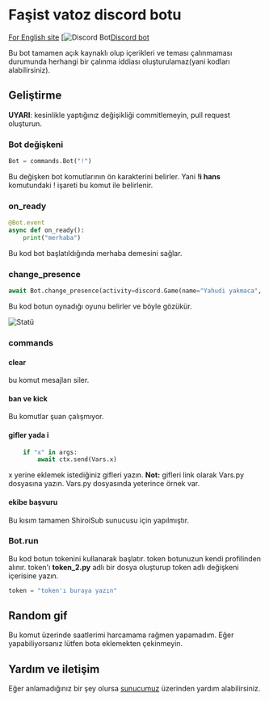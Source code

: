 # Faşist vatoz discord botu

[For English site](https://tarik366.github.io/FascistVatoz/EN)
[![Discord Bot](https://top.gg/api/widget/948714385533206548.svg)[Discord bot](https://top.gg/bot/948714385533206548)

Bu bot tamamen açık kaynaklı olup içerikleri ve teması çalınmaması durumunda herhangi bir çalınma iddiası oluşturulamaz(yani kodları alabilirsiniz).

## Geliştirme

**UYARI**: kesinlikle yaptığınız değişikliği commitlemeyin, pull request oluşturun.

### Bot değişkeni

```python
Bot = commands.Bot("!")
```

Bu değişken bot komutlarının ön karakterini belirler. Yani **!i hans** komutundaki ! işareti bu komut ile belirlenir.

### on_ready

```python
@Bot.event
async def on_ready():
    print("merhaba")
```

Bu kod bot başlatıldığında merhaba demesini sağlar.

### change_presence

```python
await Bot.change_presence(activity=discord.Game(name="Yahudi yakmaca", type=3, application_id=None, details="Yahudi yakıyor", state="Yahudi yakıyor",))
```

Bu kod botun oynadığı oyunu belirler ve böyle gözükür.

![Statü](https://github.com/Tarik366/FascistVatoz/blob/gh-pages/images/Statue.png?raw=true)

### commands

#### clear

bu komut mesajları siler.

#### ban ve kick

Bu komutlar şuan çalışmıyor.

#### gifler yada i

``` python
    if "x" in args:
        await ctx.send(Vars.x)
```

x yerine eklemek istediğiniz gifleri yazın.
**Not:** gifleri link olarak Vars.py dosyasına yazın. Vars.py dosyasında yeterince örnek var.

#### ekibe başvuru

Bu kısım tamamen ShiroiSub sunucusu için yapılmıştır.

### Bot.run

Bu kod botun tokenini kullanarak başlatır. token botunuzun kendi profilinden alınır. token'ı **token_2.py** adlı bir dosya oluşturup token adlı değişkeni içerisine yazın.

```python
token = "token'ı buraya yazın"
```

## Random gif

Bu komut üzerinde saatlerimi harcamama rağmen yapamadım. Eğer yapabiliyorsanız lütfen bota eklemekten çekinmeyin.

## Yardım ve iletişim

Eğer anlamadığınız bir şey olursa [sunucumuz](https://discord.gg/G6uwgEAjSx) üzerinden yardım alabilirsiniz.
